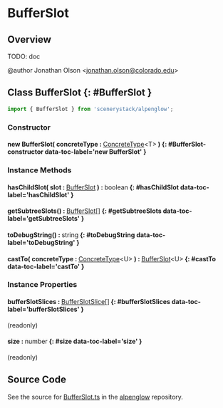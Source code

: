 # BufferSlot

## Overview

TODO: doc

@author Jonathan Olson &lt;jonathan.olson@colorado.edu&gt;

## Class BufferSlot {: #BufferSlot }


```js
import { BufferSlot } from 'scenerystack/alpenglow';
```
### Constructor

#### new BufferSlot( concreteType : <span style="font-weight: 400;">[ConcreteType](../alpenglow/ConcreteType.md)&lt;T&gt;</span> ) {: #BufferSlot-constructor data-toc-label='new BufferSlot' }

### Instance Methods

#### hasChildSlot( slot : <span style="font-weight: 400;">[BufferSlot](../alpenglow/BufferSlot.md)</span> ) : <span style="font-weight: 400;"><span style="color: hsla(calc(var(--md-hue) + 180deg),80%,40%,1);">boolean</span></span> {: #hasChildSlot data-toc-label='hasChildSlot' }

#### getSubtreeSlots() : <span style="font-weight: 400;">[BufferSlot](../alpenglow/BufferSlot.md)[]</span> {: #getSubtreeSlots data-toc-label='getSubtreeSlots' }

#### toDebugString() : <span style="font-weight: 400;"><span style="color: hsla(calc(var(--md-hue) + 180deg),80%,40%,1);">string</span></span> {: #toDebugString data-toc-label='toDebugString' }

#### castTo( concreteType : <span style="font-weight: 400;">[ConcreteType](../alpenglow/ConcreteType.md)&lt;U&gt;</span> ) : <span style="font-weight: 400;">[BufferSlot](../alpenglow/BufferSlot.md)&lt;U&gt;</span> {: #castTo data-toc-label='castTo' }

### Instance Properties

#### bufferSlotSlices : <span style="font-weight: 400;">[BufferSlotSlice](../alpenglow/BufferSlotSlice.md)[]</span> {: #bufferSlotSlices data-toc-label='bufferSlotSlices' }

(readonly)

#### size : <span style="font-weight: 400;"><span style="color: hsla(calc(var(--md-hue) + 180deg),80%,40%,1);">number</span></span> {: #size data-toc-label='size' }

(readonly)



## Source Code

See the source for [BufferSlot.ts](https://github.com/phetsims/alpenglow/blob/main/js/webgpu/compute/BufferSlot.ts) in the [alpenglow](https://github.com/phetsims/alpenglow) repository.
